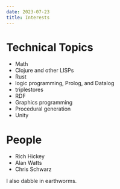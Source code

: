 ```yaml
---
date: 2023-07-23
title: Interests
---
```


# Technical Topics

- Math
- Clojure and other LISPs
- Rust
- logic programming, Prolog, and Datalog
- triplestores
- RDF
- Graphics programming
- Procedural generation
- Unity

# People

- Rich Hickey
- Alan Watts
- Chris Schwarz

I also dabble in earthworms.
